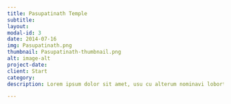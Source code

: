 ```yaml
---
title: Pasupatinath Temple
subtitle: 
layout: 
modal-id: 3
date: 2014-07-16
img: Pasupatinath.png
thumbnail: Pasupatinath-thumbnail.png
alt: image-alt
project-date: 
client: Start 
category: 
description: Lorem ipsum dolor sit amet, usu cu alterum nominavi lobortis. At duo novum diceret. Tantas apeirian vix et, usu sanctus postulant inciderint ut, populo diceret necessitatibus in vim. Cu eum dicam feugiat noluisse.

---
```

